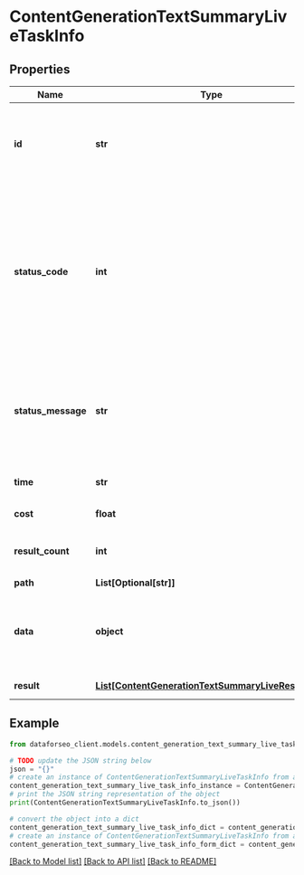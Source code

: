 # ContentGenerationTextSummaryLiveTaskInfo


## Properties

Name | Type | Description | Notes
------------ | ------------- | ------------- | -------------
**id** | **str** | task identifier unique task identifier in our system in the UUID format | [optional] 
**status_code** | **int** | status code of the task generated by DataForSEO, can be within the following range: 10000-60000 you can find the full list of the response codes here | [optional] 
**status_message** | **str** | informational message of the task you can find the full list of general informational messages here | [optional] 
**time** | **str** | execution time, seconds | [optional] 
**cost** | **float** | total tasks cost, USD | [optional] 
**result_count** | **int** | number of elements in the result array | [optional] 
**path** | **List[Optional[str]]** | URL path | [optional] 
**data** | **object** | contains the same parameters that you specified in the POST request | [optional] 
**result** | [**List[ContentGenerationTextSummaryLiveResultInfo]**](ContentGenerationTextSummaryLiveResultInfo.md) | array of results | [optional] 

## Example

```python
from dataforseo_client.models.content_generation_text_summary_live_task_info import ContentGenerationTextSummaryLiveTaskInfo

# TODO update the JSON string below
json = "{}"
# create an instance of ContentGenerationTextSummaryLiveTaskInfo from a JSON string
content_generation_text_summary_live_task_info_instance = ContentGenerationTextSummaryLiveTaskInfo.from_json(json)
# print the JSON string representation of the object
print(ContentGenerationTextSummaryLiveTaskInfo.to_json())

# convert the object into a dict
content_generation_text_summary_live_task_info_dict = content_generation_text_summary_live_task_info_instance.to_dict()
# create an instance of ContentGenerationTextSummaryLiveTaskInfo from a dict
content_generation_text_summary_live_task_info_form_dict = content_generation_text_summary_live_task_info.from_dict(content_generation_text_summary_live_task_info_dict)
```
[[Back to Model list]](../README.md#documentation-for-models) [[Back to API list]](../README.md#documentation-for-api-endpoints) [[Back to README]](../README.md)


